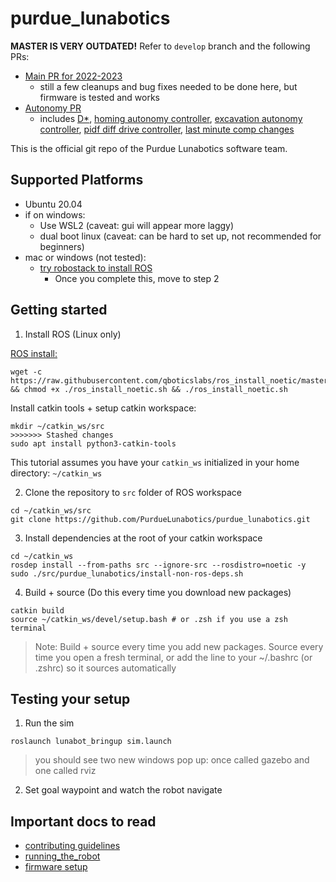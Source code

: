 # purdue_lunabotics

**MASTER IS VERY OUTDATED!**
Refer to `develop` branch and the following PRs:
- [Main PR for 2022-2023](https://github.com/PurdueLunabotics/purdue_lunabotics/pull/42)
  - still a few cleanups and bug fixes needed to be done here, but firmware is tested and works
- [Autonomy PR](https://github.com/PurdueLunabotics/purdue_lunabotics/pull/43)
  - includes [D*](https://github.com/PurdueLunabotics/purdue_lunabotics/pull/34), [homing autonomy controller](https://github.com/PurdueLunabotics/purdue_lunabotics/pull/31), [excavation autonomy controller](https://github.com/PurdueLunabotics/purdue_lunabotics/pull/43/commits/8c7b8b3a5a831ccc6ece8877faf549ecc4fec0e1), [pidf diff drive controller](https://github.com/PurdueLunabotics/purdue_lunabotics/pull/39), [last minute comp changes](https://github.com/PurdueLunabotics/purdue_lunabotics/tree/user/raghavauppuluri13/jetson-last-minute-fixes)

This is the official git repo of the Purdue Lunabotics software team.

## Supported Platforms
- Ubuntu 20.04
- if on windows:
  - Use WSL2 (caveat: gui will appear more laggy) 
  - dual boot linux (caveat: can be hard to set up, not recommended for beginners)
- mac or windows (not tested):
  - [try robostack to install ROS](https://robostack.github.io/GettingStarted.html)
     - Once you complete this, move to step 2

## Getting started

1. Install ROS (Linux only)

[ROS install:](http://wiki.ros.org/ROS/Installation/TwoLineInstall/)
```
wget -c https://raw.githubusercontent.com/qboticslabs/ros_install_noetic/master/ros_install_noetic.sh && chmod +x ./ros_install_noetic.sh && ./ros_install_noetic.sh
```

Install catkin tools + setup catkin workspace:
```
mkdir ~/catkin_ws/src
>>>>>>> Stashed changes
sudo apt install python3-catkin-tools
```

This tutorial assumes you have your `catkin_ws` initialized in your home directory: `~/catkin_ws`

2. Clone the repository to `src` folder of ROS workspace

```
cd ~/catkin_ws/src
git clone https://github.com/PurdueLunabotics/purdue_lunabotics.git
```

3. Install dependencies at the root of your catkin workspace
```
cd ~/catkin_ws
rosdep install --from-paths src --ignore-src --rosdistro=noetic -y
sudo ./src/purdue_lunabotics/install-non-ros-deps.sh
```

4. Build + source (Do this every time you download new packages)

```
catkin build
source ~/catkin_ws/devel/setup.bash # or .zsh if you use a zsh terminal
```
> Note: Build + source every time you add new packages. Source every time you open a fresh terminal, or add the line to your ~/.bashrc (or .zshrc) so it sources automatically

## Testing your setup

1. Run the sim

```
roslaunch lunabot_bringup sim.launch
```

> you should see two new windows pop up: once called gazebo and one called rviz

2. Set goal waypoint and watch the robot navigate


## Important docs to read
- [contributing guidelines](https://github.com/PurdueLunabotics/purdue_lunabotics/blob/master/contributing.md)
- [running_the_robot](https://github.com/PurdueLunabotics/purdue_lunabotics/blob/master/running_the_robot.md)
- [firmware setup](https://github.com/PurdueLunabotics/purdue_lunabotics/blob/master/lunabot_embedded/readme.md)
